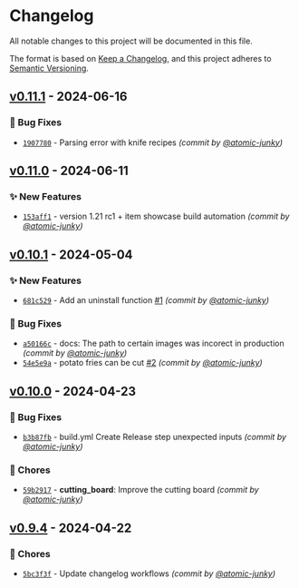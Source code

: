 # Changelog

All notable changes to this project will be documented in this file.

The format is based on [Keep a Changelog](https://keepachangelog.com/en/1.1.0/),
and this project adheres to [Semantic Versioning](https://semver.org/spec/v2.0.0.html).
## [v0.11.1] - 2024-06-16
### :bug: Bug Fixes
- [`1907780`](https://github.com/atomic-junky/tasty-supplies/commit/19077806a9d3a57bf94489f26106b0989d1aad0f) - Parsing error with knife recipes *(commit by [@atomic-junky](https://github.com/atomic-junky))*


## [v0.11.0] - 2024-06-11
### :sparkles: New Features
- [`153aff1`](https://github.com/atomic-junky/tasty-supplies/commit/153aff1243ee3cc91528e3996e0c3ca3c6ebf33f) - version 1.21 rc1 + item showcase build automation *(commit by [@atomic-junky](https://github.com/atomic-junky))*


## [v0.10.1] - 2024-05-04
### :sparkles: New Features
- [`681c529`](https://github.com/atomic-junky/tasty-supplies/commit/681c52989f3176b2ac0aed3a4957e495dee06fa6) - Add an uninstall function [#1](https://github.com/atomic-junky/tasty-supplies/pull/1) *(commit by [@atomic-junky](https://github.com/atomic-junky))*

### :bug: Bug Fixes
- [`a50166c`](https://github.com/atomic-junky/tasty-supplies/commit/a50166c878cd378ab6c4dfd92ad80117e2afdead) - docs: The path to certain images was incorect in production *(commit by [@atomic-junky](https://github.com/atomic-junky))*
- [`54e5e9a`](https://github.com/atomic-junky/tasty-supplies/commit/54e5e9aef5aba5ca3b0d48828731c3a362e180d4) - potato fries can be cut [#2](https://github.com/atomic-junky/tasty-supplies/pull/2) *(commit by [@atomic-junky](https://github.com/atomic-junky))*


## [v0.10.0] - 2024-04-23
### :bug: Bug Fixes
- [`b3b87fb`](https://github.com/atomic-junky/tasty-supplies/commit/b3b87fbec7c80dcf96caa165e422d18116df1cd1) - build.yml Create Release step unexpected inputs *(commit by [@atomic-junky](https://github.com/atomic-junky))*

### :wrench: Chores
- [`59b2917`](https://github.com/atomic-junky/tasty-supplies/commit/59b29171f8dcadd036be678fc224d47089029381) - **cutting_board**: Improve the cutting board *(commit by [@atomic-junky](https://github.com/atomic-junky))*


## [v0.9.4] - 2024-04-22
### :wrench: Chores
- [`5bc3f3f`](https://github.com/atomic-junky/tasty-supplies/commit/5bc3f3f820c02e12b7975bf7a08a5449b6feec22) - Update changelog workflows *(commit by [@atomic-junky](https://github.com/atomic-junky))*


[v0.9.4]: https://github.com/atomic-junky/tasty-supplies/compare/v0.9.3...v0.9.4
[v0.10.0]: https://github.com/atomic-junky/tasty-supplies/compare/v0.9.4...v0.10.0
[v0.10.1]: https://github.com/atomic-junky/tasty-supplies/compare/v0.10.0...v0.10.1
[v0.11.0]: https://github.com/atomic-junky/tasty-supplies/compare/v0.10.1...v0.11.0
[v0.11.1]: https://github.com/atomic-junky/tasty-supplies/compare/v0.11.0...v0.11.1
